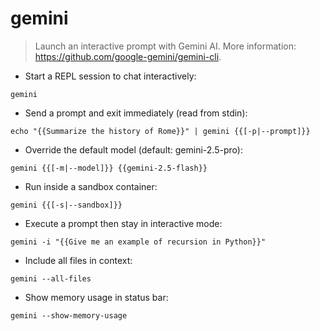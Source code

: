 # gemini

> Launch an interactive prompt with Gemini AI.
> More information: <https://github.com/google-gemini/gemini-cli>.

- Start a REPL session to chat interactively:

`gemini`

- Send a prompt and exit immediately (read from stdin):

`echo "{{Summarize the history of Rome}}" | gemini {{[-p|--prompt]}}`

- Override the default model (default: gemini-2.5-pro):

`gemini {{[-m|--model]}} {{gemini-2.5-flash}}`

- Run inside a sandbox container:

`gemini {{[-s|--sandbox]}}`

- Execute a prompt then stay in interactive mode:

`gemini -i "{{Give me an example of recursion in Python}}"`

- Include all files in context:

`gemini --all-files`

- Show memory usage in status bar:

`gemini --show-memory-usage`
